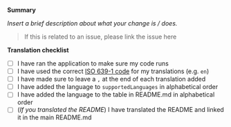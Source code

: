 **Summary**

_Insert a brief description about what your change is / does._

> If this is related to an issue, please link the issue here

**Translation checklist**

- [ ] I have ran the application to make sure my code runs
- [ ] I have used the correct [ISO 639-1 code](https://www.alchemysoftware.com/livedocs/ezscript/Topics/Catalyst/Language.htm) for my translations (e.g. `en`)
- [ ] I have made sure to leave a `,` at the end of each translation added
- [ ] I have added the language to `supportedLanguages` in alphabetical order
- [ ] I have added the language to the table in README.md in alphabetical order
- [ ] (_If you translated the README_) I have translated the README and linked it in the main README.md
